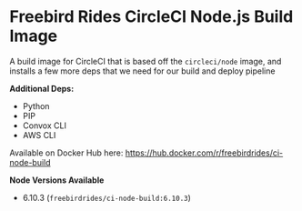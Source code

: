# Freebird Rides CircleCI Node.js Build Image

A build image for CircleCI that is based off the `circleci/node` image, and installs a few more deps that we need for our build and deploy pipeline

**Additional Deps:**

* Python
* PIP
* Convox CLI
* AWS CLI

Available on Docker Hub here: https://hub.docker.com/r/freebirdrides/ci-node-build

**Node Versions Available**

* 6.10.3 (`freebirdrides/ci-node-build:6.10.3`)
